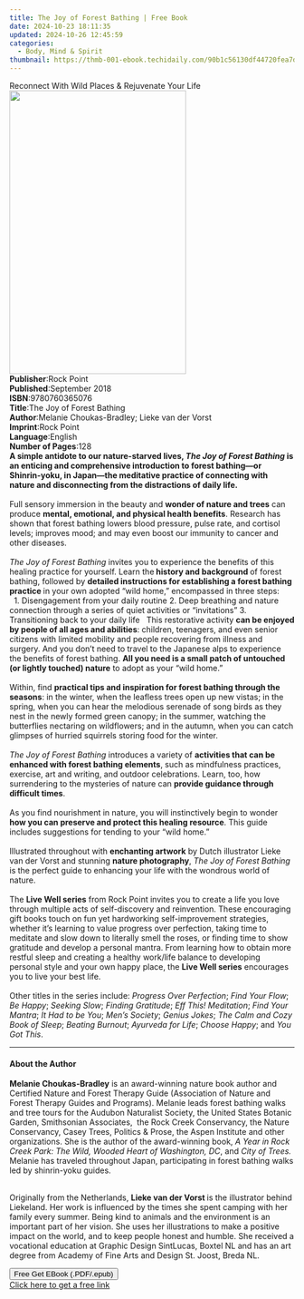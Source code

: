 ```yaml
---
title: The Joy of Forest Bathing | Free Book
date: 2024-10-23 18:11:35
updated: 2024-10-26 12:45:59
categories:
  - Body, Mind & Spirit
thumbnail: https://thmb-001-ebook.techidaily.com/90b1c56130df44720fea7d2e70cd787e68435fd858d58642ed1bc4359be3ce07.jpg
---
```

<main id="book-container">
  <div class="flex flex-col">
    <div class="book-brief flex-1 py-6 px-4 sm:p-6 md:py-10 md:px-8">
      <!-- brief-->
      <div class="book-brief-main">
        Reconnect With Wild Places & Rejuvenate Your Life
      </div>
    </div>
    <div
      class="book-meta-info flex-1 grid gap-4 col-start-1 col-end-3 row-start-1 sm:mb-6 sm:grid-cols-4 lg:gap-6 lg:col-start-2 lg:row-end-6 lg:row-span-6 lg:mb-0"
    >
      <div
        class="book-meta-info-left place-content-center mt-4 p-4 text-sm leading-6 col-start-2 col-span-2 dark:text-slate-400"
      >
        <img
          class="w-full h-500 object-cover rounded-lg sm:h-255 sm:col-span-2 lg:col-span-full"
          src="https://img-001-ebook.techidaily.com/f78c41f0e548fb4f4ee14e17826fbe537a9182b1d8f7dffc119353f486c19b02.jpg"
          alt=""
          width="312"
          height="500"
        />
      </div>
      <div
        class="book-meta-info-right mt-2 col-start-1 row-start-2 col-span-3 self-center"
      >
        <!-- meta data  -->
        <div class="flex flex-col px-4 md:px-8">
          <div class="flex-1">
            <strong>Publisher</strong>:<span class="px-2">Rock Point</span>
          </div>
          <div class="flex-1">
            <strong>Published</strong>:<span class="px-2">September 2018</span>
          </div>
          <div class="flex-1">
            <strong>ISBN</strong>:<span class="px-2">9780760365076</span>
          </div>
          <div class="flex-1">
            <strong>Title</strong>:<span class="px-2"
              >The Joy of Forest Bathing</span
            >
          </div>
          <div class="flex-1">
            <strong>Author</strong>:<span class="px-2"
              >Melanie Choukas-Bradley; Lieke van der Vorst</span
            >
          </div>
          <div class="flex-1">
            <strong>Imprint</strong>:<span class="px-2">Rock Point</span>
          </div>
          <div class="flex-1">
            <strong>Language</strong>:<span class="px-2">English</span>
          </div>
          <div class="flex-1">
            <strong>Number of Pages</strong>:<span class="px-2">128</span>
          </div>
        </div>
      </div>
    </div>
    <div class="book-description flex-1 py-6 px-4 sm:p-6 md:py-10 md:px-8">
      <div class="book-description-main">
        <div accordion-content="" id="description">
          <b
            >A simple antidote to our nature-starved lives,
            <i>The Joy of Forest Bathing</i> is an enticing and comprehensive
            introduction to forest bathing—or Shinrin-yoku, in Japan—the
            meditative practice of connecting with nature and disconnecting from
            the distractions of daily life.</b
          ><br /><br />
          Full sensory immersion in the beauty and
          <b>wonder of nature and trees</b> can produce
          <b>mental, emotional, and physical health benefits</b>. Research has
          shown that forest bathing lowers blood pressure, pulse rate, and
          cortisol levels; improves mood; and may even boost our immunity to
          cancer and other diseases.<br /><br /><i>The Joy of Forest Bathing</i>
          invites you to experience the benefits of this healing practice for
          yourself. Learn the<b> history and background </b>of forest bathing,
          followed by
          <b
            >detailed instructions for establishing a forest bathing practice </b
          >in your own adopted “wild home,” encompassed in three steps:<br />
          &nbsp; 1. Disengagement from your daily routine 2. Deep breathing and
          nature connection through a series of quiet activities or
          “invitations” 3. Transitioning back to your daily life &nbsp; This
          restorative activity
          <b>can be enjoyed by people of all ages and abilities</b>: children,
          teenagers, and even senior citizens with limited mobility and people
          recovering from illness and surgery. And you don’t need to travel to
          the Japanese alps to experience the benefits of forest bathing.
          <b
            >All you need is a small patch of untouched (or lightly touched)
            nature</b
          >
          to adopt as your “wild home.”<br /><br />
          Within, find
          <b
            >practical tips and inspiration for forest bathing through the
            seasons</b
          >: in the winter, when the leafless trees open up new vistas; in the
          spring, when you can hear the melodious serenade of song birds as they
          nest in the newly formed green canopy; in the summer, watching the
          butterflies nectaring on wildflowers; and in the autumn, when you can
          catch glimpses of hurried squirrels storing food for the winter.<br /><br /><i
            >The Joy of Forest Bathing</i
          >
          introduces a variety of
          <b>activities that can be enhanced with forest bathing elements</b>,
          such as mindfulness practices, exercise, art and writing, and outdoor
          celebrations. Learn, too, how surrendering to the mysteries of nature
          can <b>provide guidance through difficult times</b>.<br /><br />
          As you find nourishment in nature, you will instinctively begin to
          wonder<b> how you can preserve and protect this healing resource</b>.
          This guide includes suggestions for tending to your “wild home.”<br /><br />
          Illustrated throughout with <b>enchanting artwork</b> by Dutch
          illustrator Lieke van der Vorst and stunning
          <b>nature photography</b>, <i>The Joy of Forest Bathing </i>is the
          perfect guide to enhancing your life with the wondrous world of
          nature.<br /><br />
          The <b>Live Well series</b> from Rock Point invites you to create a
          life you love through multiple acts of self-discovery and reinvention.
          These encouraging gift books touch on fun yet hardworking
          self-improvement strategies, whether it’s learning to value progress
          over perfection, taking time to meditate and slow down to literally
          smell the roses, or finding time to show gratitude and develop a
          personal mantra. From learning how to obtain more restful sleep and
          creating a healthy work/life balance to developing personal style and
          your own happy place, the <b>Live Well series</b> encourages you to
          live your best life.<br /><br />
          Other titles in the series include: <i>Progress Over Perfection</i>;
          <i>Find Your Flow</i>; <i>Be Happy</i>; <i>Seeking Slow</i>;
          <i>Finding Gratitude</i>; <i>Eff This! Meditation</i>;
          <i>Find Your Mantra</i>; <i>It Had to be You</i>;
          <i>Men’s Society</i>; <i>Genius Jokes</i>;
          <i>The Calm and Cozy Book of Sleep</i>; <i>Beating Burnout</i>;
          <i>Ayurveda for Life</i>; <i>Choose Happy</i>; and<i> You Got This</i
          >.
        </div>
        <div class="accordion-fader"></div>
      </div>
    </div>
    <div class="book-excerpts flex-1 py-6 px-4 sm:p-6 md:py-10 md:px-8">
      <!-- excerpts-->
      <div class="book-excerpts-main">
        <hr />
        <h4 class="placeholder placeholder-heading">
          <span>About the Author</span>
        </h4>
        <p></p>
        <p>
          <b>Melanie Choukas-Bradley</b> is an award-winning nature book author
          and Certified Nature and Forest Therapy Guide (Association of Nature
          and Forest Therapy Guides and Programs). Melanie leads forest bathing
          walks and tree tours for the Audubon Naturalist Society, the United
          States Botanic Garden, Smithsonian Associates, &nbsp;the Rock Creek
          Conservancy, the Nature Conservancy, Casey Trees, Politics &amp;
          Prose, the Aspen Institute and other organizations. She is the author
          of the award-winning book,
          <i
            >A Year in Rock Creek Park: The Wild, Wooded Heart of Washington,
            DC</i
          >, and <i>City of Trees. </i>Melanie has traveled throughout Japan,
          participating in forest bathing walks led by shinrin-yoku guides.<br />
          &nbsp;
        </p>
        <p>
          Originally from the Netherlands, <b>Lieke van der Vorst </b>is the
          illustrator behind Liekeland. Her work is influenced by the times she
          spent camping with her family every summer. Being kind to animals and
          the environment is an important part of her vision. She uses her
          illustrations to make a positive impact on the world, and to keep
          people honest and humble. She received a vocational education
          at&nbsp;Graphic Design SintLucas, Boxtel NL and has an art degree
          from&nbsp;Academy of Fine Arts and Design St. Joost, Breda NL.&nbsp;
        </p>
        <p></p>
      </div>
    </div>
    <div
      class="book-about-author flex-1 py-6 px-4 sm:p-6 md:py-10 md:px-8"
    ></div>
    <div class="book-free-get flex-1 py-6 px-4 sm:p-6 md:py-10 md:px-8">
      <button
        id="btn-free-get"
        class="bg-blue-500 hover:bg-blue-700 text-white font-bold py-2 px-4 rounded"
      >
        Free Get EBook (.PDF/.epub)
      </button>
      <div id="countdown-display" class="px-2 text-lg mt-2"></div>
      <a
        id="free-link"
        class="hidden bg-blue-500 hover:bg-blue-700 text-white font-bold py-2 px-4 rounded"
        href="https://www.ebooks.com/en-us/book/210198532/the-joy-of-forest-bathing/melanie-choukas-bradley/"
        target="_blank"
        >Click here to get a free link</a
      >
    </div>
    <script>
      let countdownTime = 0;
      let countdownInterval = null;
      document
        .getElementById('btn-free-get')
        .addEventListener('click', startCountdown);
      function startCountdown() {
        countdownTime = new Date().getTime() + 60000 * 3;
        countdownInterval = setInterval(updateCountdown, 1000);
        document.getElementById('btn-free-get').disabled = true;
        document
          .getElementById('btn-free-get')
          .classList.add('bg-gray-500', 'cursor-not-allowed');
      }
      function updateCountdown() {
        let currentTime = new Date().getTime();
        let timeLeft = countdownTime - currentTime;
        let secondsLeft = Math.floor(timeLeft / 1000);
        document.getElementById('countdown-display').innerHTML =
          `Remaining time: ${secondsLeft} seconds.`;
        if (secondsLeft <= 0) {
          clearInterval(countdownInterval);
          document.getElementById('btn-free-get').classList.add('hidden');
          document.getElementById('free-link').classList.remove('hidden');
          document.getElementById('countdown-display').innerHTML = '';
        }
      }
    </script>
  </div>
</main>
